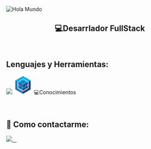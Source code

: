![Hola Mundo](https://github.com/FerreyraLautaro/FerreyraLautaro/tree/master/assets/holamundo.gif)

<h2 align="center">
  💻Desarrlador FullStack
</h2>

&nbsp;&nbsp;

## Lenguajes y Herramientas:

<p>

<a><img width="10%" src="https://github.com/FerreyraLautaro/FerreyraLautaro/tree/master/icons/sequelize32px.png"></a>
<a><img width="10%" src="https://github.com/FerreyraLautaro/FerreyraLautaro/blob/main/icons/sequelize64px.png"></a>
💻Conocimientos

</p>

&nbsp;

## :paperclip: Como contactarme:

<span >
<a href="https://www.linkedin.com/in/lautaro-ferreyra-6713201ba/" ><img width="5%" src="https://cdn-icons-png.flaticon.com/128/121/121509.png"> &nbsp;
<a href="mailto:ferreyralautaro69@gmail.com" ><img width="5%" src="">
</span>
